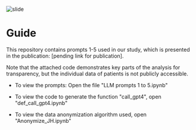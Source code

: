 
![slide](https://github.com/user-attachments/assets/a458f2c6-fd97-47b8-9ba3-c5be5a8da8ea)
# Guide

This repository contains prompts 1-5 used in our study, which is presented in the publication: [pending link for publication].

Note that the attached code demonstrates key parts of the analysis for transparency, but the individual data of patients is not publicly accessible.

- To view the prompts: Open the file "LLM prompts 1 to 5.ipynb"

- To view the code to generate the function "call_gpt4", open "def_call_gpt4.ipynb"

- To view the data anonymization algorithm used, open "Anonymize_JH.ipynb"
